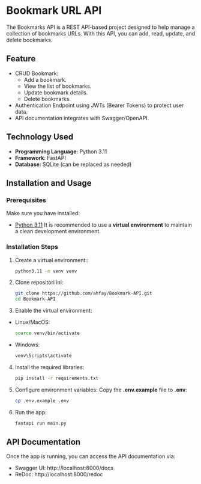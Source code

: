 
# Bookmark URL API

The Bookmarks API is a REST API-based project designed to help manage a collection of bookmarks URLs. With this API, you can add, read, update, and delete bookmarks.

## Feature

- CRUD Bookmark:
  - Add a bookmark.
  - View the list of bookmarks.
  - Update bookmark details.
  - Delete bookmarks.
- Authentication Endpoint using JWTs (Bearer Tokens) to protect user data.
- API documentation integrates with Swagger/OpenAPI.

## Technology Used

- **Programming Language**: Python 3.11
- **Framework**: FastAPI
- **Database**: SQLite (can be replaced as needed)

## Installation and Usage

### Prerequisites

Make sure you have installed:
- [Python 3.11](https://www.python.org/downloads/)
It is recommended to use a **virtual environment** to maintain a clean development environment.


### Installation Steps

1. Create a virtual environment::
   ```bash
   python3.11 -m venv venv
   ```
2. Clone repositori ini:
   ```bash
   git clone https://github.com/ahfay/Bookmark-API.git
   cd Bookmark-API
   ```
3. Enable the virtual environment:
- Linux/MacOS:
   ```bash
   source venv/bin/activate
   ```
- Windows:
   ```bash
   venv\Scripts\activate
   ```
4. Install the required libraries:
   ```bash
   pip install -r requirements.txt
   ```
5. Configure environment variables: Copy the **.env.example** file to **.env**:
   ```bash
   cp .env.example .env
   ```
6. Run the app:
   ```bash
   fastapi run main.py
   ```
## API Documentation
Once the app is running, you can access the API documentation via:
- Swagger UI: http://localhost:8000/docs
- ReDoc: http://localhost:8000/redoc

